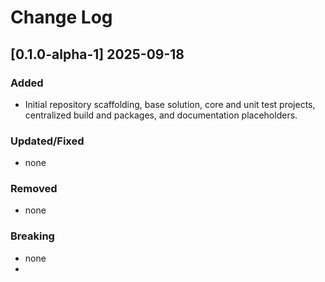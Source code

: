 # Change Log

## [0.1.0-alpha-1] 2025-09-18

### Added

* Initial repository scaffolding, base solution, core and unit test projects, centralized build and packages, and
  documentation placeholders.

### Updated/Fixed

* none

### Removed

* none

### Breaking

* none
* 
